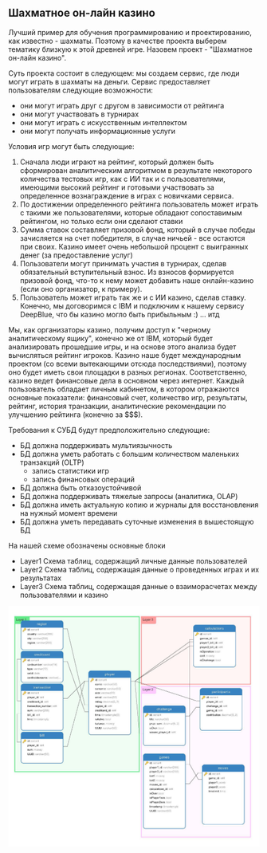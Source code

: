 ## Шахматное он-лайн казино

Лучший пример для обучения программированию и проектированию, как известно - шахматы. Поэтому в качестве проекта выберем тематику близкую к этой древней игре. Назовем проект - "Шахматное он-лайн казино". 

Суть проекта состоит в следующем: мы создаем сервис, где люди могут играть в шахматы на деньги.
Сервис предоставляет пользователям следующие возможности:

- они могут играть друг с другом в зависимости от рейтинга
- они могут участвовать в турнирах
- они могут играть с искусственным интеллектом
- они могут получать информационные услуги

Условия игр могут быть следующие: 

1. Сначала люди играют на рейтинг, который должен быть сформирован аналитическим алгоритмом в результате некоторого количества тестовых игр, как с ИИ так и с пользователями, имеющими высокий рейтинг и готовыми участвовать за определенное вознаграждение в играх с новичками сервиса. 
2. По достижении определенного рейтинга пользователь может играть с такими же пользователями, которые обладают сопоставимым рейтингом, но только если они сделают ставки
3. Сумма ставок составляет призовой фонд, который в случае победы зачисляется на счет победителя, в случае ничьей - все остаются при своих. Казино имеет очень небольшой процент с выигранных денег (за предоставление услуг)
4. Пользователи могут принимать участия в турнирах, сделав обязательный вступительный взнос. Из взносов формируется призовой фонд, что-то к нему может добавить наше онлайн-казино (если оно организатор, к примеру). 
5. Пользователь может играть так же и с ИИ казино, сделав ставку. Конечно, мы договоримся с IBM и подключим к нашему сервису DeepBlue, что бы казино могло быть прибыльным :) 
...
итд

Мы, как организаторы казино, получим доступ к "черному аналитическому ящику", конечно же от IBM, который будет анализировать прошедшие игры, и на основе этого анализа будет вычисляться рейтинг игроков. Казино наше будет международным проектом (со всеми вытекающими отсюда последствиями), поэтому оно будет иметь свои площадки в разных регионах. Соответственно, казино ведет финансовые дела в основном через интернет. Каждый пользователь обладает личным кабинетом, в котором отражаются основные показатели: финансовый счет, количество игр, результаты, рейтинг, история транзакции, аналитические рекомендации по улучшению рейтинга (конечно за $$$). 

Требования к СУБД будут предположительно следующие:

- БД должна поддерживать мультиязычность
- БД должна уметь работать с большим количеством маленьких транзакций (OLTP) 
	- запись статистики игр
	- запись финансовых операций
- БД должна быть отказоустойчивой
- БД должна поддерживать тяжелые запросы (аналитика, OLAP)
- БД должна иметь актуальную копию и журналы для восстановления на нужный момент времени
- БД должна уметь передавать суточные изменения в вышестоящую БД

На нашей схеме обозначены основные блоки

- Layer1 Схема таблиц, содержащий личные данные пользователей
- Layer2 Схема таблиц, содержащая данные о проведенных играх и их результатах
- Layer3 Схема таблиц, содержащая данные о взаиморасчетах между пользователями и казино


![](schema.jpg)